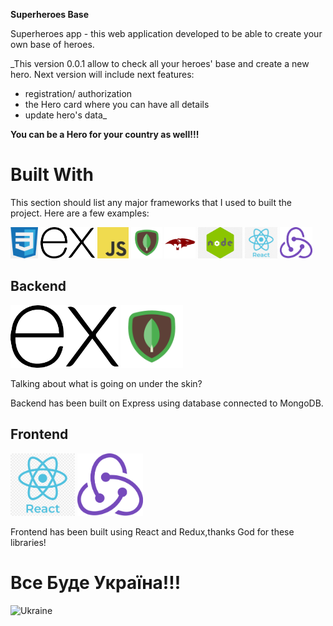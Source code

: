 **Superheroes Base**

Superheroes app - this web application developed to be able to create your own base of heroes.

\_This version 0.0.1 allow to check all your heroes' base and create a new hero. Next version will include next features:

- registration/ authorization
- the Hero card where you can have all details
- update hero's data\_

**You can be a Hero for your country as well!!!**

# Built With

This section should list any major frameworks that I used to built the project. Here are a few examples:

<a href="https://github.com/" title="GitHub"><img height="50" src="assets/icons/css.png" /></a>
<a href="https://github.com/" title="GitHub"><img height="50" src="assets/icons/express.png" /></a>
<a href="https://github.com/" title="GitHub"><img height="50" src="assets/icons/js.png" /></a>
<a href="https://github.com/" title="GitHub"><img height="50" src="assets/icons/mongodb.png" /></a>
<a href="https://github.com/" title="GitHub"><img height="50" src="assets/icons/mongoose.png" /></a>
<a href="https://github.com/" title="GitHub"><img height="50" src="assets/icons/node.png" /></a>
<a href="https://github.com/" title="GitHub"><img height="50" src="assets/icons/react.png" /></a>
<a href="https://github.com/" title="GitHub"><img height="50" src="assets/icons/redux.png" /></a>

## Backend

<a href="https://github.com/" title="GitHub"><img height="100" src="assets/icons/express.png" /></a>
<a href="https://github.com/" title="GitHub"><img height="100" src="assets/icons/mongodb.png" /></a>

Talking about what is going on under the skin?

Backend has been built on Express using database connected to MongoDB.

## Frontend

<a href="https://github.com/" title="GitHub"><img height="100" src="assets/icons/react.png" /></a>
<a href="https://github.com/" title="GitHub"><img height="100" src="assets/icons/redux.png" /></a>

Frontend has been built using React and Redux,thanks God for these libraries!

# Все Буде Україна!!!

![Ukraine](https://vafk.com.ua/wp-content/uploads/2022/03/image_2022-03-01_09-47-20.png)
